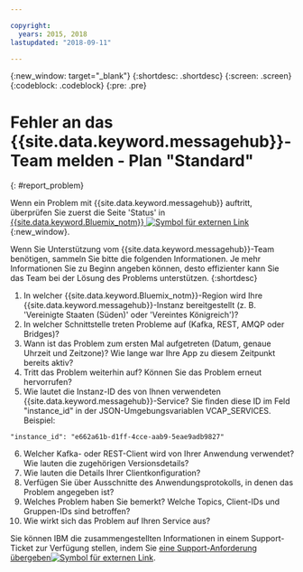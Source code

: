 ```yaml
---

copyright:
  years: 2015, 2018
lastupdated: "2018-09-11"

---
```


{:new_window: target="_blank"}
{:shortdesc: .shortdesc}
{:screen: .screen}
{:codeblock: .codeblock}
{:pre: .pre}



# Fehler an das {{site.data.keyword.messagehub}}-Team melden - Plan "Standard"
{: #report_problem}

Wenn ein Problem mit {{site.data.keyword.messagehub}} auftritt, überprüfen Sie zuerst die Seite 'Status' in [{{site.data.keyword.Bluemix_notm}} ![Symbol für externen Link](../../icons/launch-glyph.svg "Symbol für externen Link")](https://console.bluemix.net/status){:new_window}. 

Wenn Sie Unterstützung vom {{site.data.keyword.messagehub}}-Team benötigen, sammeln Sie bitte die folgenden Informationen. Je mehr Informationen Sie zu Beginn angeben können, desto effizienter kann Sie das Team bei der Lösung des Problems unterstützen.
{:shortdesc}

1. In welcher {{site.data.keyword.Bluemix_notm}}-Region wird Ihre {{site.data.keyword.messagehub}}-Instanz bereitgestellt  (z. B. 'Vereinigte Staaten (Süden)' oder 'Vereintes Königreich')? 
2. In welcher Schnittstelle treten Probleme auf (Kafka, REST, AMQP oder Bridges)?
3. Wann ist das Problem zum ersten Mal aufgetreten (Datum, genaue Uhrzeit und Zeitzone)? Wie lange war Ihre App zu diesem Zeitpunkt bereits aktiv?
4. Tritt das Problem weiterhin auf? Können Sie das Problem erneut hervorrufen?
5. Wie lautet die Instanz-ID des von Ihnen verwendeten {{site.data.keyword.messagehub}}-Service? 
Sie finden diese ID im Feld "instance_id" in der JSON-Umgebungsvariablen VCAP_SERVICES. Beispiel:
 ```
 "instance_id": "e662a61b-d1ff-4cce-aab9-5eae9adb9827"
 ```
6. Welcher Kafka- oder REST-Client wird von Ihrer Anwendung verwendet? Wie lauten die zugehörigen Versionsdetails?
7. Wie lauten die Details Ihrer Clientkonfiguration?
8. Verfügen Sie über Ausschnitte des Anwendungsprotokolls, in denen das Problem angegeben ist?
9. Welches Problem haben Sie bemerkt? Welche Topics, Client-IDs und Gruppen-IDs sind betroffen?
10. Wie wirkt sich das Problem auf Ihren Service aus?


Sie können IBM die zusammengestellten Informationen in einem Support-Ticket zur Verfügung stellen, indem Sie [eine Support-Anforderung übergeben![Symbol für externen Link](../../icons/launch-glyph.svg "Symbol für externen Link")](/docs/get-support/howtogetsupport.html#open-ticket).










